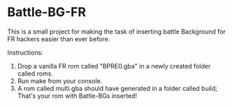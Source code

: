 # Battle-BG-FR
This is a small project for making the task of inserting battle Background for FR hackers easier than ever before.

Instructions:
1) Drop a vanilla FR rom called "BPRE0.gba" in a newly created folder called roms.
2) Run make from your console.
3) A rom called multi.gba should have generated in a folder called build; That's your rom with Battle-BGs inserted!